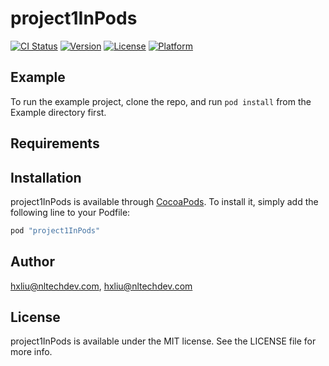 # project1InPods

[![CI Status](http://img.shields.io/travis/hxliu@nltechdev.com/project1InPods.svg?style=flat)](https://travis-ci.org/hxliu@nltechdev.com/project1InPods)
[![Version](https://img.shields.io/cocoapods/v/project1InPods.svg?style=flat)](http://cocoapods.org/pods/project1InPods)
[![License](https://img.shields.io/cocoapods/l/project1InPods.svg?style=flat)](http://cocoapods.org/pods/project1InPods)
[![Platform](https://img.shields.io/cocoapods/p/project1InPods.svg?style=flat)](http://cocoapods.org/pods/project1InPods)

## Example

To run the example project, clone the repo, and run `pod install` from the Example directory first.

## Requirements

## Installation

project1InPods is available through [CocoaPods](http://cocoapods.org). To install
it, simply add the following line to your Podfile:

```ruby
pod "project1InPods"
```

## Author

hxliu@nltechdev.com, hxliu@nltechdev.com

## License

project1InPods is available under the MIT license. See the LICENSE file for more info.
